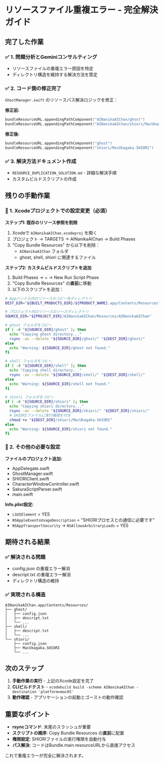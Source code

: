 # リソースファイル重複エラー - 完全解決ガイド

## 完了した作業

### ✅ 1. 問題分析とGeminiコンサルティング
- リソースファイルの重複エラー原因を特定
- ディレクトリ構造を維持する解決方法を策定

### ✅ 2. コード側の修正完了
`GhostManager.swift` のリソースパス解決ロジックを修正：

**修正前:**
```swift
bundleResourceURL.appendingPathComponent("AINanikaAIChan/ghost")
bundleResourceURL.appendingPathComponent("AINanikaAIChan/shiori/MacUkagaka.SHIORI")
```

**修正後:**
```swift
bundleResourceURL.appendingPathComponent("ghost")
bundleResourceURL.appendingPathComponent("shiori/MacUkagaka.SHIORI")
```

### ✅ 3. 解決方法ドキュメント作成
- `RESOURCE_DUPLICATION_SOLUTION.md` - 詳細な解決手順
- カスタムビルドスクリプトの作成

## 残りの手動作業

### 🔧 1. Xcodeプロジェクトでの設定変更（必須）

**ステップ1: 既存のリソース参照を削除**
1. Xcodeで `AINanikaAIChan.xcodeproj` を開く
2. プロジェクト → TARGETS → AINanikaAIChan → Build Phases
3. "Copy Bundle Resources" から以下を削除：
   - `AINanikaAIChan` フォルダ
   - ghost, shell, shiori に関連するファイル

**ステップ2: カスタムビルドスクリプトを追加**
1. Build Phases → + → New Run Script Phase
2. "Copy Bundle Resources" の**直前**に移動
3. 以下のスクリプトを追加：

```bash
# Appバンドル内のリソースのコピー先ディレクトリ
DEST_DIR="${BUILT_PRODUCTS_DIR}/${PRODUCT_NAME}.app/Contents/Resources"

# プロジェクト内のリソースのソースディレクトリ
SOURCE_DIR="${PROJECT_DIR}/AINanikaAIChan/Resources/AINanikaAIChan"

# ghost フォルダをコピー
if [ -d "${SOURCE_DIR}/ghost" ]; then
  echo "Copying ghost directory..."
  rsync -av --delete "${SOURCE_DIR}/ghost/" "${DEST_DIR}/ghost/"
else
  echo "Warning: ${SOURCE_DIR}/ghost not found."
fi

# shell フォルダをコピー
if [ -d "${SOURCE_DIR}/shell" ]; then
  echo "Copying shell directory..."
  rsync -av --delete "${SOURCE_DIR}/shell/" "${DEST_DIR}/shell/"
else
  echo "Warning: ${SOURCE_DIR}/shell not found."
fi

# shiori フォルダをコピー
if [ -d "${SOURCE_DIR}/shiori" ]; then
  echo "Copying shiori directory..."
  rsync -av --delete "${SOURCE_DIR}/shiori/" "${DEST_DIR}/shiori/"
  # SHIORIファイルに実行権限を付与
  chmod +x "${DEST_DIR}/shiori/MacUkagaka.SHIORI"
else
  echo "Warning: ${SOURCE_DIR}/shiori not found."
fi
```

### 🔧 2. その他の必要な設定

**ファイルのプロジェクト追加:**
- AppDelegate.swift
- GhostManager.swift
- SHIORIClient.swift
- CharacterWindowController.swift
- SakuraScriptParser.swift
- main.swift

**Info.plist設定:**
- `LSUIElement` = YES
- `NSAppleEventsUsageDescription` = "SHIORIプロセスとの通信に必要です"
- `NSAppTransportSecurity` → `NSAllowsArbitraryLoads` = YES

## 期待される結果

### ✅ 解決される問題
- config.json の重複エラー解消
- descript.txt の重複エラー解消
- ディレクトリ構造の維持

### ✅ 実現される構造
```
AINanikaAIChan.app/Contents/Resources/
├── ghost/
│   ├── config.json
│   ├── descript.txt
│   └── ...
├── shell/
│   ├── descript.txt
│   └── ...
└── shiori/
    ├── config.json
    ├── MacUkagaka.SHIORI
    └── ...
```

## 次のステップ

1. **手動作業の実行** - 上記のXcode設定を完了
2. **CLIビルドテスト** - `xcodebuild build -scheme AINanikaAIChan -destination 'platform=macOS'`
3. **動作確認** - アプリケーションの起動とゴーストの動作確認

## 重要なポイント

- **rsyncコマンド**: 末尾のスラッシュが重要
- **スクリプトの順序**: Copy Bundle Resources の**直前**に配置
- **権限設定**: SHIORIファイルの実行権限を自動付与
- **パス解決**: コードはBundle.main.resourceURLから直接アクセス

これで重複エラーが完全に解決されます。